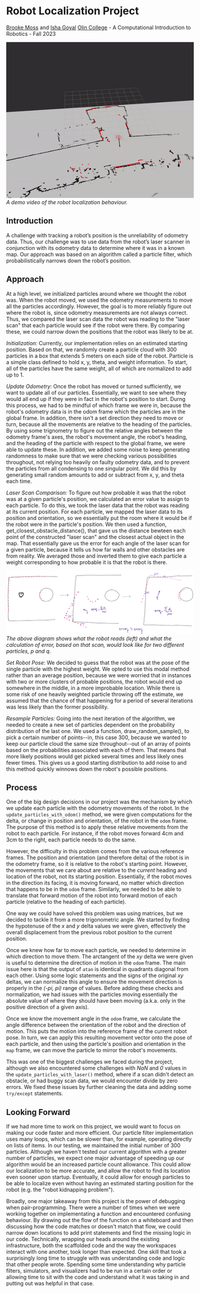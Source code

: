 # Robot Localization Project

[Brooke Moss](https://github.com/EarlJr53) and [Isha Goyal](https://github.com/Isha-Goyal)
[Olin College](https://www.olin.edu) - A Computational Introduction to Robotics - Fall 2023

![demo of robot localization behaviour](/images/take-1-bag.gif)
*A demo video of the robot localization behaviour.*

## Introduction

A challenge with tracking a robot’s position is the unreliability of odometry data. Thus, our challenge was to use data from the robot’s laser scanner in conjunction with its odometry data to determine where it was in a known map. Our approach was based on an algorithm called a particle filter, which probabilistically narrows down the robot’s position.

## Approach

At a high level, we initialized particles around where we thought the robot was. When the robot moved, we used the odometry measurements to move all the particles accordingly. However, the goal is to more reliably figure out where the robot is, since odometry measurements are not always correct. Thus, we compared the laser scan data the robot was reading to the "laser scan" that each particle would see if the robot were there. By comparing these, we could narrow down the positions that the robot was likely to be at.

*Initialization:* Currently, our implementation relies on an estimated starting position. Based on that, we randomly create a particle cloud with 300 particles in a box that extends 5 meters on each side of the robot. Particle is a simple class defined to hold x, y, theta, and weight information. To start, all of the particles have the same weight, all of which are normalized to add up to 1.

*Update Odometry:* Once the robot has moved or turned sufficiently, we want to update all of our particles. Essentially, we want to see where they would all end up if they were in fact in the robot's position to start. Durng this process, we had to be mindful of which frame we were in, because the robot's odometry data is in the odom frame which the particles are in the global frame. In addition, there isn't a set direction they need to move or turn, because all the movements are relative to the heading of the particles. By using some trignometry to figure out the relative angles between the odometry frame's axes, the robot's movement angle, the robot's heading, and the heading of the particle with respect to the global frame, we were able to update these. In addition, we added some noise to keep generating randomness to make sure that we were checking various possibilities throughout, not relying too heavily on faulty odometry data, and to prevent the particles from all condensing to one singular point. We did this by generating small random amounts to add or subtract from x, y, and theta each time.

*Laser Scan Comparison:* To figure out how probable it was that the robot was at a given particle's position, we calculated an error value to assign to each particle. To do this, we took the laser data that the robot was reading at its current position. For each particle, we mapped the laser data to its position and orientation, so we essentially put the room where it would be if the robot were in the particle's position. We then used a function, get_closest_obstacle_distance(), that gave us the distance bewteen each point of the constructed "laser scan" and the closest actual object in the map. That essentially gave us the error for each angle of the laser scan for a given particle, because it tells us how far walls and other obstacles are from reality. We averaged those and inverted them to give each particle a weight corresponding to how probable it is that the robot is there.

![diagram of particle update with laser scan](/images/laser_scan_diagram.png)
*The above diagram shows what the robot reads (left) and what the calculation of error, based on that scan, would look like for two different particles, p and q.*

*Set Robot Pose*: We decided to guess that the robot was at the pose of the single particle with the highest weight. We opted to use this modal method rather than an average position, because we were worried that in instances with two or more clusters of probable positions, the robot would end up somewhere in the middle, in a more improbable location. While there is some risk of one heavily weighted particle throwing off the estimate, we assumed that the chance of that happening for a period of several iterations was less likely than the former possibility.

*Resample Particles:* Going into the next iteration of the algorithm, we needed to create a new set of particles dependent on the probability distribution of the last one. We used a function, draw_random_sample(), to pick a certain number of points--in, this case 300, because we wanted to keep our particle cloud the same size throughout--out of an array of points based on the probabilities associated with each of them. That means that more likely positions would get picked several times and less likely ones fewer times. This gives us a good starting distribution to add noise to and this method quickly winnows down the robot's possible positions.

<!-- insert pictures of starting and ending views?-->

## Process

One of the big design decisions in our project was the mechanism by which we update each particle with the odometry movements of the robot. In the `update_particles_with_odom()` method, we were given computations for the delta, or change in position and orientation, of the robot in the `odom` frame. The purpose of this method is to apply these relative movements from the robot to each particle. For instance, if the robot moves forward 4cm and 3cm to the right, each particle needs to do the same.

However, the difficulty in this problem comes from the various reference frames. The position and orientation (and therefore delta) of the robot is in the odometry frame, so it is relative to the robot's starting point. However, the movements that we care about are relative to the *current* heading and location of the robot, not its starting position. Essentially, if the robot moves in the direction its facing, it is moving forward, no matter which direction that happens to be in the `odom` frame. Similarly, we needed to be able to translate that forward motion of the robot into forward motion of each particle (relative to the heading of each particle).

<!-- ! Insert diagram here? -->

One way we could have solved this problem was using matrices, but we decided to tackle it from a more trigonometric angle. We started by finding the hypotenuse of the *x* and *y* delta values we were given, effectively the overall displacement from the previous robot position to the current position.

Once we knew how far to move each particle, we needed to determine in which direction to move them. The arctangent of the *xy* delta we were given is useful to determine the direction of motion in the `odom` frame. The main issue here is that the output of `atan` is identical in quadrants diagonal from each other. Using some logic statements and the signs of the original *xy* deltas, we can normalize this angle to ensure the movement direction is properly in the *(-pi, pi)* range of values. Before adding these checks and normalization, we had issues with the particles moving essentially the absolute value of where they should have been moving (a.k.a. only in the positive direction of a given axis).

Once we know the movement angle in the `odom` frame, we calculate the angle difference between the orientation of the robot and the direction of motion. This puts the motion into the reference frame of the current robot pose. In turn, we can apply this resulting movement vector onto the pose of each particle, and then using the particle's position and orientation in the `map` frame, we can move the particle to mirror the robot's movements.

This was one of the biggest challenges we faced during the project, although we also encountered some challenges with *NaN* and *0* values in the `update_particles_with_laser()` method, where if a scan didn't detect an obstacle, or had buggy scan data, we would encounter divide by zero errors. We fixed these issues by further cleaning the data and adding some `try/except` statements.

## Looking Forward

If we had more time to work on this project, we would want to focus on making our code faster and more efficient. Our particle filter implementation uses many loops, which can be slower than, for example, operating directly on lists of items. In our testing, we maintained the initial number of 300 particles. Although we haven't tested our current algorithm with a greater number of particles, we expect one major advantage of speeding up our algorithm would be an increased particle count allowance. This could allow our localization to be more accurate, and allow the robot to find its location even sooner upon startup. Eventually, it could allow for enough particles to be able to localize even without having an estimated starting position for the robot (e.g. the "robot kidnapping problem").

Broadly, one major takeaway from this project is the power of debugging when pair-programming. There were a number of times when we were working together on implementating a function and encountered confusing behaviour. By drawing out the flow of the function on a whiteboard and then discussing how the code matches or doesn't match that flow, we could narrow down locations to add print statements and find the missing logic in our code. Technically, wrapping our heads around the existing infrastructure, both the scaffolded code and the way the workspaces interact with one another, took longer than expected. One skill that took a surprisingly long time to struggle with was understanding code and logic that other people wrote. Spending some time understanding why particle filters, simulators, and visualizers had to be run in a certain order or allowing time to sit with the code and understand what it was taking in and putting out was helpful in that case.
